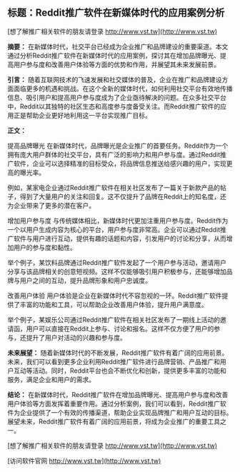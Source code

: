 ## **标题：Reddit推广软件在新媒体时代的应用案例分析**

[想了解推广相关软件的朋友请登录 http://www.vst.tw](http://www.vst.tw)

**摘要：**
在新媒体时代，社交平台已经成为企业推广和品牌建设的重要渠道。本文通过分析Reddit推广软件在新媒体时代的应用案例，探讨其在增加品牌曝光、提高用户参与度和改善用户体验等方面的优势和作用，并展望其未来发展前景。

**引言：**
随着互联网技术的飞速发展和社交媒体的普及，企业在推广和品牌建设方面面临更多的机遇和挑战。在这个全新的媒体时代，如何利用社交平台有效地传播信息、吸引用户和提高用户参与度成为了企业亟待解决的问题。在众多社交平台中，Reddit以其独特的社区生态和高度参与度备受关注。而Reddit推广软件的应用正是帮助企业更好地利用这一平台实现推广目标。

**正文：**

提高品牌曝光 在新媒体时代，品牌曝光是企业推广的首要任务。Reddit作为一个拥有庞大用户群体的社交平台，具有广泛的影响力和用户参与度。通过Reddit推广软件，企业可以选择精准的目标受众，将品牌信息推送给感兴趣的用户，实现更高的曝光率。

例如，某家电企业通过Reddit推广软件在相关社区发布了一篇关于新款产品的帖子，得到了大量用户的关注和回复。这不仅提升了品牌在Reddit上的知名度，还为企业带来了更多的潜在客户。

增加用户参与度 与传统媒体相比，新媒体时代更加注重用户参与度。Reddit作为一个以用户生成内容为核心的平台，用户参与度非常高。企业可以通过Reddit推广软件与用户进行互动，提供有趣的话题和内容，引发用户的讨论和分享，从而增加用户的参与度和黏性。

举个例子，某饮料品牌通过Reddit推广软件发起了一个用户参与活动，邀请用户分享与该品牌相关的创意短视频。这样不仅能够吸引用户积极参与，还能够增加品牌与用户之间的互动，提升品牌形象和用户忠诚度。

改善用户体验 用户体验是企业在新媒体时代不容忽视的一环。Reddit推广软件提供了丰富的功能和工具，可以帮助企业改善用户体验，提升用户满意度。

举个例子，某娱乐公司通过Reddit推广软件在相关社区发布了一期线上活动的邀请函，用户可以直接在Reddit上参与、讨论和报名。这样不仅方便了用户的参与，还提升了用户对活动的兴趣和参与度。

**未来展望：**
随着新媒体时代的不断发展，Reddit推广软件有着广阔的应用前景。未来，我们可以看到更多企业利用Reddit推广软件进行品牌营销、产品推广和用户互动等活动。同时，Reddit平台也会不断优化和创新，提供更多丰富的功能和服务，满足企业和用户的需求。

**结论：**
在新媒体时代，Reddit推广软件在增加品牌曝光、提高用户参与度和改善用户体验等方面发挥着重要作用。通过分析案例，我们可以看到，Reddit推广软件为企业提供了一个有效的传播渠道，帮助企业实现品牌推广和用户互动的目标。展望未来，Reddit推广软件有着广阔的应用前景，将成为企业推广的重要工具之一。

[想了解推广相关软件的朋友请登录 http://www.vst.tw](http://www.vst.tw)


[访问软件官网 http://www.vst.tw](http://www.vst.tw)
